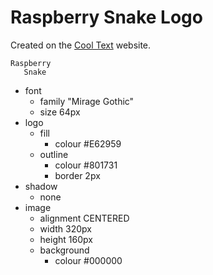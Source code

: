 Raspberry Snake Logo
====================

Created on the [Cool Text](cooltext.com) website.

```
Raspberry
   Snake
```

 - font
    - family "Mirage Gothic"
	- size 64px
 - logo
    - fill
       - colour #E62959
	- outline
	   - colour #801731
	   - border 2px
 - shadow
    - none
 - image
    - alignment CENTERED
    - width 320px
	- height 160px
	- background
	   - colour #000000